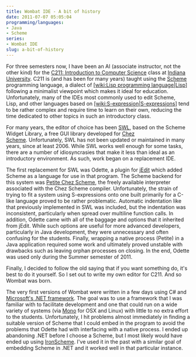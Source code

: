 ```yaml
---
title: Wombat IDE - A bit of history
date: 2011-07-07 05:05:04
programming/languages:
- Java
- Scheme
series:
- Wombat IDE
slug: a-bit-of-history
---
```

For three semesters now, I have been an AI (associate instructor, not the other kind) for the <a title="C211 Course Webpage" href="http://www.cs.indiana.edu/classes/c211/">C211: Introduction to Computer Science</a> class at <a title="Indiana University Homepage" href="http://iu.edu/">Indiana University</a>. C211 is (and has been for many years) taught using the <a title="Scheme Programming Language Homepage" href="http://schemers.org/">Scheme</a> programming language, a dialect of [[wiki:Lisp programming language|Lisp]]() following a minimalist viewpoint which makes it ideal for education. Unfortunately, many of the IDEs most commonly used to edit Scheme, Lisp, and other languages based on [[wiki:S-expression|S-expressions]]() tend to be rather complex and require time to learn on their own, reducing the time dedicated to other topics in such an introductory class.

<!--more-->

For many years, the editor of choice has been <a title="Scheme Widget Library Homepage" href="http://www.scheme.com/chezscheme.html">SWL</a>, based on the Scheme Widget Library, a free GUI library developed for <a title="Chez Scheme Homepage" href="http://www.scheme.com/chezscheme.html">Chez Scheme</a>. Unfortunately, SWL has not been updated or maintained in many years, since at least 2006. While SWL works well enough for some tasks, there are a number of idiosyncrasies that make it less than ideal as an introductory environment. As such, work began on a replacement IDE.

The first replacement for SWL was Odette, a plugin for <a title="JEdit Homepage" href="http://www.jedit.org/">jEdit</a> which added Scheme as a language for use in that program. The Scheme backend for this system was <a title="Petite Chez Scheme Homepage" href="http://www.scheme.com/petitechezscheme.html">Petite Chez Scheme</a>, the freely available interpreter associated with the Chez Scheme compiler. Unfortunately, the strain of trying to fit a system using S-expressions onto one built primarily for a C-like language proved to be rather problematic. Automatic indentation like that previously implemented in SWL was included, but the indentation was inconsistent, particularly when spread over multiline function calls. In addition, Odette came with all of the baggage and options that it inherited from jEdit. While such options are useful for more advanced developers, particularly in Java development, they were unnecessary and often confusing for the students. Finally, wrapping a native process (Petite) in a Java application required some work and ultimately proved unstable with drawbacks such as leaving orphan processes on closing. In the end, Odette was used only during the Summer semester of 2011.

Finally, I decided to follow the old saying that if you want something do, it's best to do it yourself. So I set out to write my own editor for C211. And so Wombat was born.
<p style="text-align: left;">The very first versions of Wombat were written in a few days using C# and <a title=".NET Homepage" href="http://www.microsoft.com/net">Microsoft's .NET framework</a>. The goal was to use a framework that I was familiar with to facilitate development and one that could run on a wide variety of systems (via <a title="Mono Project Homepage" href="http://www.mono-project.com/Main_Page">Mono</a> for OSX and Linux) with little to no extra effort to the students. Unfortunately, I hit problems almost immediately in finding a suitable version of Scheme that I could embed in the program to avoid the problems that Odette had with interfacing with a native process. I ended up abandoning .NET before I choose a Scheme, but I most likely would have ended up using <a title="IronScheme Homepage" href="http://ironscheme.codeplex.com/">IronScheme</a>. I've used it in the past with a similar goal of embedding Scheme in .NET and it worked well in that particular instance.</p>